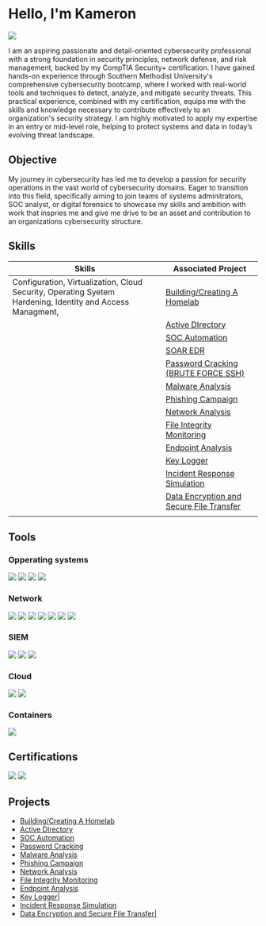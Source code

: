 # Hello, I'm Kameron
<a href="https://www.linkedin.com/in/kameron-cunningham-399207169/"><img src="https://img.shields.io/badge/-LinkedIn-0072b1?&style=for-the-badge&logo=linkedin&logoColor=white" /></a>


I am an aspiring passionate and detail-oriented cybersecurity professional with a strong foundation in security principles, network defense, and risk management, backed by my CompTIA Security+ certification. I have gained hands-on experience through Southern Methodist University's comprehensive cybersecurity bootcamp, where I worked with real-world tools and techniques to detect, analyze, and mitigate security threats. This practical experience, combined with my certification, equips me with the skills and knowledge necessary to contribute effectively to an organization's security strategy. I am highly motivated to apply my expertise in an entry or mid-level role, helping to protect systems and data in today’s evolving threat landscape.

## Objective

My journey in cybersecurity has led me to develop a passion for security operations in the vast world of cybersecurity domains. Eager to transition into this field, specifically aiming to join teams of systems adminitrators, SOC analyst, or digital forensics to showcase my skills and ambition with work that inspries me and give me drive to be an asset and contribution to an organizations cybersecurity structure.  

## Skills


| Skills                                                                                                     | Associated Project         |
|-----------------------------------------------------------------------------------------------------------|----------------------------|
| Configuration, Virtualization, Cloud Security, Operating Syetem Hardening, Identity and Access Managment, | <a href="https://github.com/KameronCunn/Building-Creating-a-Homelab/tree/main">Building/Creating A Homelab|
|                                                                                                           |<a href="https://github.com/KameronCunn/Active-Directory">Active DIrectory|
|                                                                                                           |<a href="https://github.com/KameronCunn/SOC-Automation/tree/main">SOC Automation|
|                                                                                                           |<a href="https://github.com/KameronCunn/SOAR-EDR/tree/main">SOAR EDR|
|                                                                                                           |<a href="https://github.com/KameronCunn/Project-6/tree/main">Password Cracking (BRUTE FORCE SSH)|
|                                                                                                           |<a href="https://github.com/KameronCunn/Malware-Analysis/tree/main">Malware Analysis|
|                                                                                                           |<a href="https://github.com/KameronCunn/Phishing-Campaign/tree/main">Phishing Campaign|
|                                                                                                           |<a href="https://github.com/KameronCunn/Network-Analysis/tree/main">Network Analysis|
|                                                                                                           |<a href="https://github.com/KameronCunn/File-Integrity-Monitoring">File Integrity Monitoring|
|                                                                                                           |<a href="https://github.com/KameronCunn/File-Integrity-Monitoring">Endpoint Analysis|
|                                                                                                           |<a href="https://github.com/KameronCunn/Key-Logger">Key Logger|
|                                                                                                           |<a href="https://github.com/KameronCunn/Incident-Response-Simulation">Incident Response Simulation|
|                                                                                                           |<a href="https://github.com/KameronCunn/Data-Encryption-and-Secure-File-Transfer/tree/main">Data Encryption and Secure File Transfer|
|                                                                                                           |                                                                              |

## Tools


### Opperating systems
<div>
<img src="https://img.shields.io/badge/-Linux-FCC624?&style=for-the-badge&logo=Linux&logoColor=black" />
<img src="https://img.shields.io/badge/-Windows-0078D4?&style=for-the-badge&logo=Windows&logoColor=white" />
<img src="https://img.shields.io/badge/-Debian-A81D33?&style=for-the-badge&logo=Debian&logoColor=white" /> 
<img src="https://img.shields.io/badge/-Ubuntu-E95420?&style=for-the-badge&logo=Ubuntu&logoColor=white" />
<div></div>

### Network
<div>
    <img src="https://img.shields.io/badge/-Wireshark-1679A7?&style=for-the-badge&logo=Wireshark&logoColor=white" />
    <img src="https://img.shields.io/badge/-Nmap-4682B4?&style=for-the-badge&logo=Nmap&logoColor=white" />   
    <img src="https://img.shields.io/badge/-tcpdump-FF6347?&style=for-the-badge&logo=tcpdump&logoColor=white" />
    <img src="https://img.shields.io/badge/-Netcat-000000?&style=for-the-badge&logo=Netcat&logoColor=white" />
    <img src="https://img.shields.io/badge/-Snort-00C0C7?&style=for-the-badge&logo=Snort&logoColor=white" />
    <img src="https://img.shields.io/badge/-Metasploit-7D3F2C?&style=for-the-badge&logo=Metasploit&logoColor=white" />
<img src="https://img.shields.io/badge/-Kali_Linux-4D3F6C?&style=for-the-badge&logo=Kali-Linux&logoColor=white" />
</div>


### SIEM
<div>
    <img src="https://img.shields.io/badge/-Splunk-000000?&style=for-the-badge&logo=Splunk&logoColor=white" />
    <img src="https://img.shields.io/badge/-Snort-00C0C7?&style=for-the-badge&logo=Snort&logoColor=white" />
    <img src="https://img.shields.io/badge/-Kibana-005571?&style=for-the-badge&logo=Kibana&logoColor=white" />    
</div>

### Cloud
<div>
 <img src="https://img.shields.io/badge/-Azure-0078D4?&style=for-the-badge&logo=Azure&logoColor=white" />
<img src="https://img.shields.io/badge/-AWS-232F3E?&style=for-the-badge&logo=Amazon-AWS&logoColor=white" />
</div>

### Containers
<div>
<img src="https://img.shields.io/badge/-Docker-2496ED?&style=for-the-badge&logo=Docker&logoColor=white" />
</div>


## Certifications

<div>
<img src="https://img.shields.io/badge/-Security%2B-FF0000?&style=for-the-badge&logo=CompTIA&logoColor=white" />
<img src="https://img.shields.io/badge/-SMU_Cybersecurity_Bootcamp-003C71?&style=for-the-badge&logo=Southern-Methodist-University&logoColor=white" />
</div>

## Projects
- <a href="https://github.com/KameronCunn/Building-Creating-a-Homelab/tree/main">Building/Creating A Homelab
- <a href="https://github.com/KameronCunn/Active-Directory">Active DIrectory
- <a href="https://github.com/KameronCunn/SOC-Automation/tree/main">SOC Automation
- <a href="https://github.com/KameronCunn/Project-6/tree/main">Password Cracking
- <a href="https://github.com/KameronCunn/Malware-Analysis/tree/main">Malware Analysis
- <a href="https://github.com/KameronCunn/Phishing-Campaign/tree/main">Phishing Campaign
- <a href="https://github.com/KameronCunn/Network-Analysis/tree/main">Network Analysis
- <a href="https://github.com/KameronCunn/File-Integrity-Monitoring">File Integrity Monitoring
- <a href="https://github.com/KameronCunn/File-Integrity-Monitoring">Endpoint Analysis
- <a href="https://github.com/KameronCunn/Key-Logger">Key Logger|
- <a href="https://github.com/KameronCunn/Incident-Response-Simulation">Incident Response Simulation
- <a href="https://github.com/KameronCunn/Data-Encryption-and-Secure-File-Transfer/tree/main">Data Encryption and Secure File Transfer|
